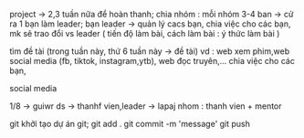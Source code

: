 project -> 2,3 tuần nữa để hoàn thanh;
chia nhóm : mỗi nhóm 3-4 ban -> cử ra 1 bạn làm leader;
bạn leader -> quản lý cacs bạn, chia việc cho các bạn, mk sẽ trao đổi vs leader (
tiến độ làm bài,
cách làm bài : ý thức làm bài
)

tìm đề tài (trong tuần này, thứ 6 tuần này -> đề tài)
vd : web xem phim,web social media (fb, tiktok, instagram,ytb), web đọc truyên,...
chia việc cho các bạn,

social media

1/8 -> guiwr ds -> thanhf vien,leader -> lapaj nhom : thanh vien + mentor

git
khởi tạo dự án git;
git add .
git commit -m 'message'
git push
